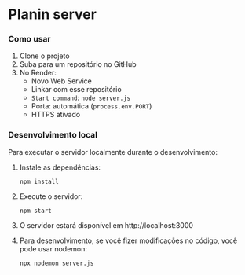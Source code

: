 # Planin server

### Como usar

1. Clone o projeto
2. Suba para um repositório no GitHub
3. No Render:
   - Novo Web Service
   - Linkar com esse repositório
   - `Start command`: `node server.js`
   - Porta: automática (`process.env.PORT`)
   - HTTPS ativado

### Desenvolvimento local

Para executar o servidor localmente durante o desenvolvimento:

1. Instale as dependências:
   ```
   npm install
   ```

2. Execute o servidor:
   ```
   npm start
   ```

3. O servidor estará disponível em http://localhost:3000

4. Para desenvolvimento, se você fizer modificações no código, você pode usar nodemon:
   ```
   npx nodemon server.js
   ```



